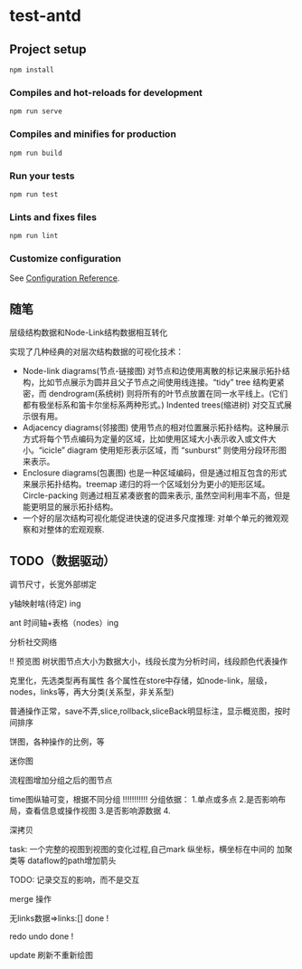 # test-antd

## Project setup
```
npm install
```

### Compiles and hot-reloads for development
```
npm run serve
```

### Compiles and minifies for production
```
npm run build
```

### Run your tests
```
npm run test
```

### Lints and fixes files
```
npm run lint
```

### Customize configuration
See [Configuration Reference](https://cli.vuejs.org/config/).

## 随笔

层级结构数据和Node-Link结构数据相互转化

实现了几种经典的对层次结构数据的可视化技术：

- Node-link diagrams(节点-链接图) 对节点和边使用离散的标记来展示拓扑结构，比如节点展示为圆并且父子节点之间使用线连接。“tidy” tree 结构更紧密，而 dendrogram(系统树) 则将所有的叶节点放置在同一水平线上。(它们都有极坐标系和笛卡尔坐标系两种形式。) Indented trees(缩进树) 对交互式展示很有用。
- Adjacency diagrams(邻接图) 使用节点的相对位置展示拓扑结构。这种展示方式将每个节点编码为定量的区域，比如使用区域大小表示收入或文件大小。“icicle” diagram 使用矩形表示区域，而 “sunburst” 则使用分段环形图来表示。
- Enclosure diagrams(包裹图) 也是一种区域编码，但是通过相互包含的形式来展示拓扑结构。treemap 递归的将一个区域划分为更小的矩形区域。Circle-packing 则通过相互紧凑嵌套的圆来表示, 虽然空间利用率不高，但是能更明显的展示拓扑结构。
- 一个好的层次结构可视化能促进快速的促进多尺度推理: 对单个单元的微观观察和对整体的宏观观察.

## TODO（数据驱动）

调节尺寸，长宽外部绑定

y轴映射啥(待定)  ing

ant 时间轴+表格（nodes）ing

分析社交网络

!! 预览图 树状图节点大小为数据大小，线段长度为分析时间，线段颜色代表操作

克里化，先选类型再有属性
各个属性在store中存储，如node-link，层级，nodes，links等，再大分类(关系型，非关系型)

普通操作正常，save不弄,slice,rollback,sliceBack明显标注，显示概览图，按时间排序

饼图，各种操作的比例，等

迷你图

流程图增加分组之后的图节点

time图纵轴可变，根据不同分组 !!!!!!!!!!!
分组依据： 1.单点或多点 2.是否影响布局，查看信息或操作视图  3.是否影响源数据    4.

深拷贝

task: 一个完整的视图到视图的变化过程,自己mark
纵坐标，横坐标在中间的
加聚类等
dataflow的path增加箭头

TODO: 记录交互的影响，而不是交互

merge 操作

无links数据=>links:[]   done !

redo undo               done !

update 刷新不重新绘图

